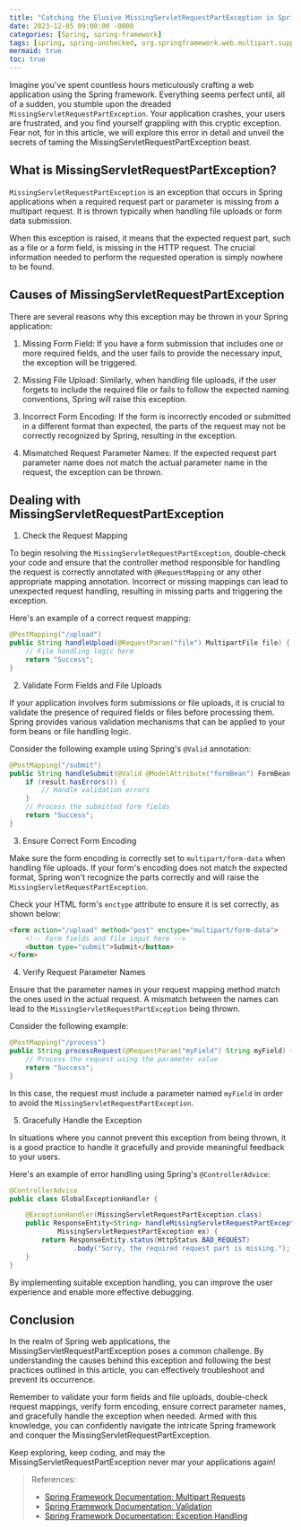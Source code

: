 ```yaml
---
title: "Catching the Elusive MissingServletRequestPartException in Spring"
date: 2023-12-05 09:00:00 -0000
categories: [Spring, spring-framework]
tags: [spring, spring-unchecked, org.springframework.web.multipart.support]
mermaid: true
toc: true
---
```



Imagine you've spent countless hours meticulously crafting a web application using the Spring framework. Everything seems perfect until, all of a sudden, you stumble upon the dreaded `MissingServletRequestPartException`. Your application crashes, your users are frustrated, and you find yourself grappling with this cryptic exception. Fear not, for in this article, we will explore this error in detail and unveil the secrets of taming the MissingServletRequestPartException beast.

## What is MissingServletRequestPartException?

`MissingServletRequestPartException` is an exception that occurs in Spring applications when a required request part or parameter is missing from a multipart request. It is thrown typically when handling file uploads or form data submission.

When this exception is raised, it means that the expected request part, such as a file or a form field, is missing in the HTTP request. The crucial information needed to perform the requested operation is simply nowhere to be found.

## Causes of MissingServletRequestPartException

There are several reasons why this exception may be thrown in your Spring application:

1. Missing Form Field: If you have a form submission that includes one or more required fields, and the user fails to provide the necessary input, the exception will be triggered.

2. Missing File Upload: Similarly, when handling file uploads, if the user forgets to include the required file or fails to follow the expected naming conventions, Spring will raise this exception.

3. Incorrect Form Encoding: If the form is incorrectly encoded or submitted in a different format than expected, the parts of the request may not be correctly recognized by Spring, resulting in the exception.

4. Mismatched Request Parameter Names: If the expected request part parameter name does not match the actual parameter name in the request, the exception can be thrown.

## Dealing with MissingServletRequestPartException

1. Check the Request Mapping

To begin resolving the `MissingServletRequestPartException`, double-check your code and ensure that the controller method responsible for handling the request is correctly annotated with `@RequestMapping` or any other appropriate mapping annotation. Incorrect or missing mappings can lead to unexpected request handling, resulting in missing parts and triggering the exception.

Here's an example of a correct request mapping:

```java
@PostMapping("/upload")
public String handleUpload(@RequestParam("file") MultipartFile file) {
    // File handling logic here
    return "Success";
}
```

2. Validate Form Fields and File Uploads

If your application involves form submissions or file uploads, it is crucial to validate the presence of required fields or files before processing them. Spring provides various validation mechanisms that can be applied to your form beans or file handling logic.

Consider the following example using Spring's `@Valid` annotation:

```java
@PostMapping("/submit")
public String handleSubmit(@Valid @ModelAttribute("formBean") FormBean formBean, BindingResult result) {
    if (result.hasErrors()) {
        // Handle validation errors
    }
    // Process the submitted form fields
    return "Success";
}
```

3. Ensure Correct Form Encoding

Make sure the form encoding is correctly set to `multipart/form-data` when handling file uploads. If your form's encoding does not match the expected format, Spring won't recognize the parts correctly and will raise the `MissingServletRequestPartException`.

Check your HTML form's `enctype` attribute to ensure it is set correctly, as shown below:

```html
<form action="/upload" method="post" enctype="multipart/form-data">
    <!-- Form fields and file input here -->
    <button type="submit">Submit</button>
</form>
```

4. Verify Request Parameter Names

Ensure that the parameter names in your request mapping method match the ones used in the actual request. A mismatch between the names can lead to the `MissingServletRequestPartException` being thrown.

Consider the following example:

```java
@PostMapping("/process")
public String processRequest(@RequestParam("myField") String myField) {
    // Process the request using the parameter value
    return "Success";
}
```

In this case, the request must include a parameter named `myField` in order to avoid the `MissingServletRequestPartException`.

5. Gracefully Handle the Exception

In situations where you cannot prevent this exception from being thrown, it is a good practice to handle it gracefully and provide meaningful feedback to your users.

Here's an example of error handling using Spring's `@ControllerAdvice`:

```java
@ControllerAdvice
public class GlobalExceptionHandler {

    @ExceptionHandler(MissingServletRequestPartException.class)
    public ResponseEntity<String> handleMissingServletRequestPartException(
            MissingServletRequestPartException ex) {
        return ResponseEntity.status(HttpStatus.BAD_REQUEST)
                .body("Sorry, the required request part is missing.");
    }
}
```

By implementing suitable exception handling, you can improve the user experience and enable more effective debugging.

## Conclusion

In the realm of Spring web applications, the MissingServletRequestPartException poses a common challenge. By understanding the causes behind this exception and following the best practices outlined in this article, you can effectively troubleshoot and prevent its occurrence.

Remember to validate your form fields and file uploads, double-check request mappings, verify form encoding, ensure correct parameter names, and gracefully handle the exception when needed. Armed with this knowledge, you can confidently navigate the intricate Spring framework and conquer the MissingServletRequestPartException.

Keep exploring, keep coding, and may the MissingServletRequestPartException never mar your applications again!

> References:
> - [Spring Framework Documentation: Multipart Requests](https://docs.spring.io/spring/docs/current/spring-framework-reference/web.html#mvc-multipart)
> - [Spring Framework Documentation: Validation](https://docs.spring.io/spring/docs/current/spring-framework-reference/core.html#validation)
> - [Spring Framework Documentation: Exception Handling](https://docs.spring.io/spring/docs/current/spring-framework-reference/web.html#mvc-ann-exceptionhandler)